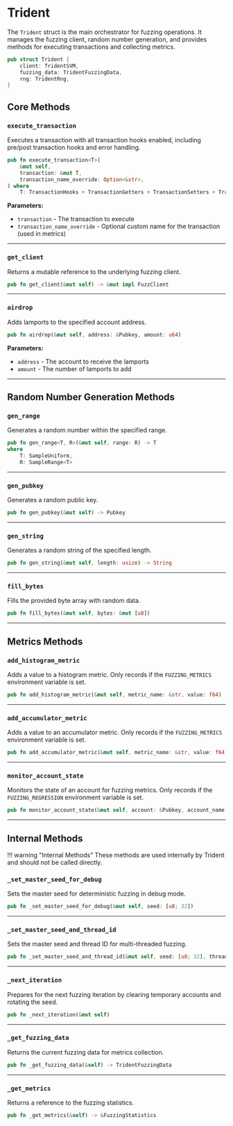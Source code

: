 # Trident

The `Trident` struct is the main orchestrator for fuzzing operations. It manages the fuzzing client, random number generation, and provides methods for executing transactions and collecting metrics.

```rust
pub struct Trident {
    client: TridentSVM,
    fuzzing_data: TridentFuzzingData,
    rng: TridentRng,
}
```

## Core Methods

### `execute_transaction`

Executes a transaction with all transaction hooks enabled, including pre/post transaction hooks and error handling.

```rust
pub fn execute_transaction<T>(
    &mut self,
    transaction: &mut T,
    transaction_name_override: Option<&str>,
) where
    T: TransactionHooks + TransactionGetters + TransactionSetters + TransactionPrivateMethods + std::fmt::Debug
```

**Parameters:**
- `transaction` - The transaction to execute
- `transaction_name_override` - Optional custom name for the transaction (used in metrics)

---

### `get_client`

Returns a mutable reference to the underlying fuzzing client.

```rust
pub fn get_client(&mut self) -> &mut impl FuzzClient
```

---

### `airdrop`

Adds lamports to the specified account address.

```rust
pub fn airdrop(&mut self, address: &Pubkey, amount: u64)
```

**Parameters:**
- `address` - The account to receive the lamports
- `amount` - The number of lamports to add

---

## Random Number Generation Methods

### `gen_range`

Generates a random number within the specified range.

```rust
pub fn gen_range<T, R>(&mut self, range: R) -> T
where
    T: SampleUniform,
    R: SampleRange<T>
```

---

### `gen_pubkey`

Generates a random public key.

```rust
pub fn gen_pubkey(&mut self) -> Pubkey
```

---

### `gen_string`

Generates a random string of the specified length.

```rust
pub fn gen_string(&mut self, length: usize) -> String
```

---

### `fill_bytes`

Fills the provided byte array with random data.

```rust
pub fn fill_bytes(&mut self, bytes: &mut [u8])
```

---

## Metrics Methods

### `add_histogram_metric`

Adds a value to a histogram metric. Only records if the `FUZZING_METRICS` environment variable is set.

```rust
pub fn add_histogram_metric(&mut self, metric_name: &str, value: f64)
```

---

### `add_accumulator_metric`

Adds a value to an accumulator metric. Only records if the `FUZZING_METRICS` environment variable is set.

```rust
pub fn add_accumulator_metric(&mut self, metric_name: &str, value: f64)
```

---

### `monitor_account_state`

Monitors the state of an account for fuzzing metrics. Only records if the `FUZZING_REGRESSION` environment variable is set.

```rust
pub fn monitor_account_state(&mut self, account: &Pubkey, account_name: &str)
```

---

## Internal Methods

!!! warning "Internal Methods"
    These methods are used internally by Trident and should not be called directly.

### `_set_master_seed_for_debug`

Sets the master seed for deterministic fuzzing in debug mode.

```rust
pub fn _set_master_seed_for_debug(&mut self, seed: [u8; 32])
```

---

### `_set_master_seed_and_thread_id`

Sets the master seed and thread ID for multi-threaded fuzzing.

```rust
pub fn _set_master_seed_and_thread_id(&mut self, seed: [u8; 32], thread_id: usize)
```

---

### `_next_iteration`

Prepares for the next fuzzing iteration by clearing temporary accounts and rotating the seed.

```rust
pub fn _next_iteration(&mut self)
```

---

### `_get_fuzzing_data`

Returns the current fuzzing data for metrics collection.

```rust
pub fn _get_fuzzing_data(&self) -> TridentFuzzingData
```

---

### `_get_metrics`

Returns a reference to the fuzzing statistics.

```rust
pub fn _get_metrics(&self) -> &FuzzingStatistics
``` 